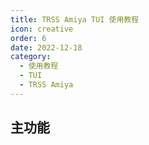 ```yaml
---
title: TRSS Amiya TUI 使用教程
icon: creative
order: 6
date: 2022-12-18
category:
  - 使用教程
  - TUI
  - TRSS Amiya
---
```


## 主功能
